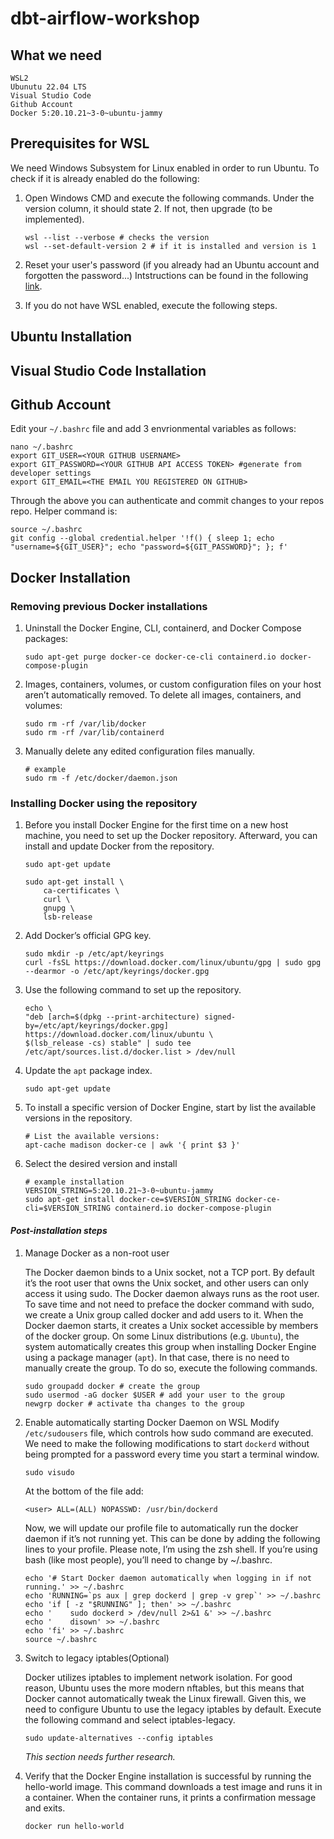 # dbt-airflow-workshop

## What we need

```
WSL2
Ubunutu 22.04 LTS
Visual Studio Code
Github Account
Docker 5:20.10.21~3-0~ubuntu-jammy
```

## Prerequisites for WSL

We need Windows Subsystem for Linux enabled in order to run Ubuntu. To check if it is already enabled do the following:
1. Open Windows CMD and execute the following commands. Under the version column, it should state 2. If not, then upgrade (to be implemented).

    ```
    wsl --list --verbose # checks the version
    wsl --set-default-version 2 # if it is installed and version is 1
    ```

2. Reset your user's password (if you already had an Ubuntu account and forgotten the password...)
Intstructions can be found in the following [link](https://itsfoss.com/reset-linux-password-wsl/).

3. If you do not have WSL enabled, execute the following steps.

## Ubuntu Installation

## Visual Studio Code Installation

## Github Account


Edit your `~/.bashrc` file and add 3 envrionmental variables as follows:

```
nano ~/.bashrc
export GIT_USER=<YOUR GITHUB USERNAME>
export GIT_PASSWORD=<YOUR GITHUB API ACCESS TOKEN> #generate from developer settings
export GIT_EMAIL=<THE EMAIL YOU REGISTERED ON GITHUB>
```

Through the above you can authenticate and commit changes to your repos repo. Helper command is:

```
source ~/.bashrc
git config --global credential.helper '!f() { sleep 1; echo "username=${GIT_USER}"; echo "password=${GIT_PASSWORD}"; }; f'
```

## Docker Installation

### Removing previous Docker installations

1. Uninstall the Docker Engine, CLI, containerd, and Docker Compose packages:

    ```
    sudo apt-get purge docker-ce docker-ce-cli containerd.io docker-compose-plugin
    ```

2. Images, containers, volumes, or custom configuration files on your host aren’t automatically removed. To delete all images, containers, and volumes:

    ```
    sudo rm -rf /var/lib/docker
    sudo rm -rf /var/lib/containerd
    ```

3. Manually delete any edited configuration files manually.

    ```
    # example
    sudo rm -f /etc/docker/daemon.json
    ```

### Installing Docker using the repository

1. Before you install Docker Engine for the first time on a new host machine, you need to set up the Docker repository. Afterward, you can install and update Docker from the repository.

    ```
    sudo apt-get update

    sudo apt-get install \
        ca-certificates \
        curl \
        gnupg \
        lsb-release
    ```

2. Add Docker’s official GPG key.

    ```
    sudo mkdir -p /etc/apt/keyrings
    curl -fsSL https://download.docker.com/linux/ubuntu/gpg | sudo gpg --dearmor -o /etc/apt/keyrings/docker.gpg
    ```

3. Use the following command to set up the repository.

    ```
    echo \
    "deb [arch=$(dpkg --print-architecture) signed-by=/etc/apt/keyrings/docker.gpg] https://download.docker.com/linux/ubuntu \
    $(lsb_release -cs) stable" | sudo tee /etc/apt/sources.list.d/docker.list > /dev/null
    ```

4. Update the `apt` package index.

    ```
    sudo apt-get update
    ```

5. To install a specific version of Docker Engine, start by list the available versions in the repository.

    ```
    # List the available versions:
    apt-cache madison docker-ce | awk '{ print $3 }'
    ```

6. Select the desired version and install

    ```
    # example installation
    VERSION_STRING=5:20.10.21~3-0~ubuntu-jammy
    sudo apt-get install docker-ce=$VERSION_STRING docker-ce-cli=$VERSION_STRING containerd.io docker-compose-plugin
    ```

#### *Post-installation steps*

1. Manage Docker as a non-root user

    The Docker daemon binds to a Unix socket, not a TCP port. By default it’s the root user that owns the Unix socket, and other users can only access it using sudo. The Docker daemon always runs as the root user.
    To save time and not need to preface the docker command with sudo, we create a Unix group called docker and add users to it. When the Docker daemon starts, it creates a Unix socket accessible by members of the docker group. On some Linux distributions (e.g. `Ubuntu`), the system automatically creates this group when installing Docker Engine using a package manager (`apt`). In that case, there is no need to manually create the group. To do so, execute the following commands.

    ```
    sudo groupadd docker # create the group
    sudo usermod -aG docker $USER # add your user to the group
    newgrp docker # activate tha changes to the group
    ```

2. Enable automatically starting Docker Daemon on WSL
    Modify `/etc/sudousers` file, which controls how sudo command are executed. We need to make the following modifications to start `dockerd` without being prompted for a password every time you start a terminal window.

    ```
    sudo visudo
    ```

    At the bottom of the file add:

    ```
    <user> ALL=(ALL) NOPASSWD: /usr/bin/dockerd
    ```

    Now, we will update our profile file to automatically run the docker daemon if it’s not running yet. This can be done by adding the following lines to your profile. Please note, I’m using the zsh shell. If you’re using bash (like most people), you’ll need to change by ~/.bashrc.

    ```
    echo '# Start Docker daemon automatically when logging in if not running.' >> ~/.bashrc
    echo 'RUNNING=`ps aux | grep dockerd | grep -v grep`' >> ~/.bashrc
    echo 'if [ -z "$RUNNING" ]; then' >> ~/.bashrc
    echo '    sudo dockerd > /dev/null 2>&1 &' >> ~/.bashrc
    echo '    disown' >> ~/.bashrc
    echo 'fi' >> ~/.bashrc
    source ~/.bashrc
    ```

4. Switch to legacy iptables(Optional)

    Docker utilizes iptables to implement network isolation. For good reason, Ubuntu uses the more modern nftables, but this means that Docker cannot automatically tweak the Linux firewall. Given this, we need to configure Ubuntu to use the legacy iptables by default. Execute the following command and select iptables-legacy.

    ```
    sudo update-alternatives --config iptables
    ```

    *This section needs further research.*

3. Verify that the Docker Engine installation is successful by running the hello-world image. This command downloads a test image and runs it in a container. When the container runs, it prints a confirmation message and exits.

    ```
    docker run hello-world
    ```
